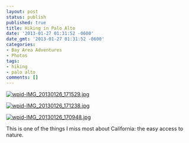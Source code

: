```yaml
---
layout: post
status: publish
published: true
title: Hiking in Palo Alto
date: '2013-01-27 01:31:52 -0600'
date_gmt: '2013-01-27 01:31:52 -0600'
categories:
- Bay Area Adventures
- Photos
tags:
- hiking
- palo alto
comments: []
---
```


<a href="{{ site.dropbox_path }}/large/posts/misc/wpid-IMG_20130126_171529.jpg"><img class="alignnone size-full wp-image-629" alt="wpid-IMG_20130126_171529.jpg" src="{{ site.dropbox_path }}/thumbs/posts/misc/wpid-IMG_20130126_171529.jpg"   /></a>


<a href="{{ site.dropbox_path }}/large/posts/misc/wpid-IMG_20130126_171238.jpg"><img class="alignnone size-full wp-image-630" alt="wpid-IMG_20130126_171238.jpg" src="{{ site.dropbox_path }}/thumbs/posts/misc/wpid-IMG_20130126_171238.jpg"   /></a>


<a href="{{ site.dropbox_path }}/large/posts/misc/wpid-IMG_20130126_170948.jpg"><img class="alignnone size-full wp-image-631" alt="wpid-IMG_20130126_170948.jpg" src="{{ site.dropbox_path }}/thumbs/posts/misc/wpid-IMG_20130126_170948.jpg"   /></a>


This is one of the things I miss most about California: the easy access to nature.

